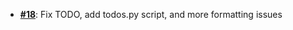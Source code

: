   - [**#18**](https://github.com/anoma/nspec/pull/18): Fix TODO, add todos.py script, and more
  formatting issues
